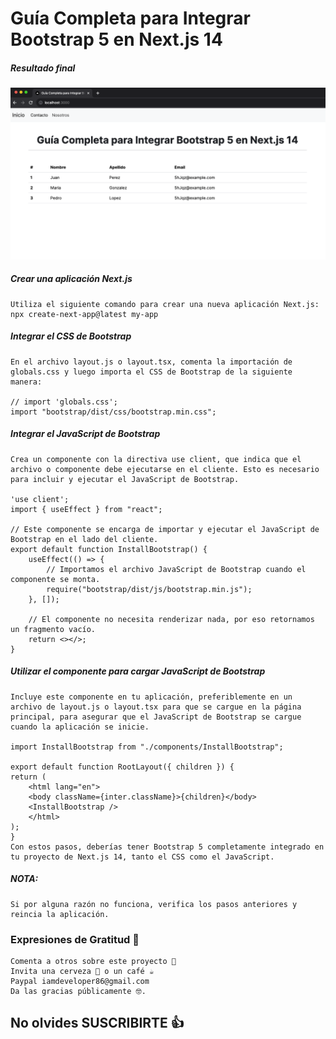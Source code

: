 # Guía Completa para Integrar Bootstrap 5 en Next.js 14

##### Resultado final

![](https://raw.githubusercontent.com/urian121/imagenes-proyectos-github/master/instalar-bootstrap5-en-nextjs.png)

##### Crear una aplicación Next.js

    Utiliza el siguiente comando para crear una nueva aplicación Next.js:
    npx create-next-app@latest my-app

##### Integrar el CSS de Bootstrap

    En el archivo layout.js o layout.tsx, comenta la importación de globals.css y luego importa el CSS de Bootstrap de la siguiente manera:

    // import 'globals.css';
    import "bootstrap/dist/css/bootstrap.min.css";

##### Integrar el JavaScript de Bootstrap

    Crea un componente con la directiva use client, que indica que el archivo o componente debe ejecutarse en el cliente. Esto es necesario para incluir y ejecutar el JavaScript de Bootstrap.

    'use client';
    import { useEffect } from "react";

    // Este componente se encarga de importar y ejecutar el JavaScript de Bootstrap en el lado del cliente.
    export default function InstallBootstrap() {
        useEffect(() => {
            // Importamos el archivo JavaScript de Bootstrap cuando el componente se monta.
            require("bootstrap/dist/js/bootstrap.min.js");
        }, []);

        // El componente no necesita renderizar nada, por eso retornamos un fragmento vacío.
        return <></>;
    }

##### Utilizar el componente para cargar JavaScript de Bootstrap

    Incluye este componente en tu aplicación, preferiblemente en un archivo de layout.js o layout.tsx para que se cargue en la página principal, para asegurar que el JavaScript de Bootstrap se cargue cuando la aplicación se inicie.

    import InstallBootstrap from "./components/InstallBootstrap";

    export default function RootLayout({ children }) {
    return (
        <html lang="en">
        <body className={inter.className}>{children}</body>
        <InstallBootstrap />
        </html>
    );
    }
    Con estos pasos, deberías tener Bootstrap 5 completamente integrado en tu proyecto de Next.js 14, tanto el CSS como el JavaScript.

##### NOTA:

    Si por alguna razón no funciona, verifica los pasos anteriores y reincia la aplicación.

### Expresiones de Gratitud 🎁

    Comenta a otros sobre este proyecto 📢
    Invita una cerveza 🍺 o un café ☕
    Paypal iamdeveloper86@gmail.com
    Da las gracias públicamente 🤓.

## No olvides SUSCRIBIRTE 👍
